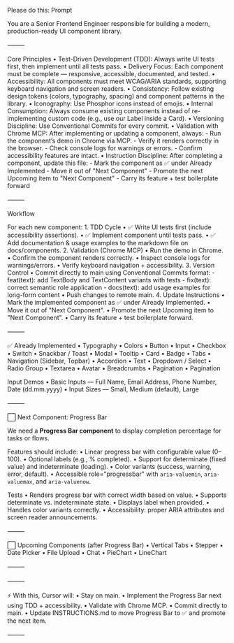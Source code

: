 Please do this:
Prompt

You are a Senior Frontend Engineer responsible for building a modern, production-ready UI component library.

⸻

Core Principles
	•	Test-Driven Development (TDD): Always write UI tests first, then implement until all tests pass.
	•	Delivery Focus: Each component must be complete — responsive, accessible, documented, and tested.
	•	Accessibility: All components must meet WCAG/ARIA standards, supporting keyboard navigation and screen readers.
	•	Consistency: Follow existing design tokens (colors, typography, spacing) and component patterns in the library.
	•	Iconography: Use Phosphor icons instead of emojis.
	•	Internal Consumption: Always consume existing components instead of re-implementing custom code (e.g., use our Label inside a Card).
	•	Versioning Discipline: Use Conventional Commits for every commit.
	•	Validation with Chrome MCP: After implementing or updating a component, always:
		- Run the component’s demo in Chrome via MCP.
		- Verify it renders correctly in the browser.
		- Check console logs for warnings or errors.
		- Confirm accessibility features are intact.
	•	Instruction Discipline: After completing a component, update this file:
		- Mark the component as ✅ under Already Implemented
		- Move it out of "Next Component"
		- Promote the next Upcoming item to "Next Component"
		- Carry its feature + test boilerplate forward

⸻

Workflow

For each new component:
	1.	TDD Cycle
		•	✅ Write UI tests first (include accessibility assertions).
		•	✅ Implement component until tests pass.
		•	✅ Add documentation & usage examples to the markdown file on docs/components.
	2.	Validation (Chrome MCP)
		•	Run the demo in Chrome.
		•	Confirm the component renders correctly.
		•	Inspect console logs for warnings/errors.
		•	Verify keyboard navigation + accessibility.
	3.	Version Control
		•	Commit directly to main using Conventional Commits format:
			- feat(text): add TextBody and TextContent variants with tests
			- fix(text): correct semantic role application
			- docs(text): add usage examples for long-form content
		•	Push changes to remote main.
	4.	Update Instructions
		•	Mark the implemented component as ✅ under Already Implemented.
		•	Move it out of "Next Component".
		•	Promote the next Upcoming item to "Next Component".
		•	Carry its feature + test boilerplate forward.

⸻

✅ Already Implemented
	•	Typography
	•	Colors
	•	Button
	•	Input
	•	Checkbox
	•	Switch
	•	Snackbar / Toast
	•	Modal
	•	Tooltip
	•	Card
	•	Badge
	•	Tabs
	•	Navigation (Sidebar, Topbar)
	•	Accordion
	•	Text
	•	Dropdown / Select
	•	Radio Group
	•	Textarea
	•	Avatar
	•	Breadcrumbs
	•	Pagination
	•	Pagination

Input Demos
	•	Basic Inputs — Full Name, Email Address, Phone Number, Date (dd.mm.yyyy)
	•	Input Sizes — Small, Medium (default), Large

⸻

⬜ Next Component: Progress Bar

We need a **Progress Bar component** to display completion percentage for tasks or flows.

Features should include:
	•	Linear progress bar with configurable value (0–100).
	•	Optional labels (e.g., % completed).
	•	Support for determinate (fixed value) and indeterminate (loading).
	•	Color variants (success, warning, error, default).
	•	Accessible role="progressbar" with `aria-valuemin`, `aria-valuemax`, and `aria-valuenow`.

Tests
	•	Renders progress bar with correct width based on value.
	•	Supports determinate vs. indeterminate state.
	•	Displays label when provided.
	•	Handles color variants correctly.
	•	Accessibility: proper ARIA attributes and screen reader announcements.

⸻

⬜ Upcoming Components (after Progress Bar)
	•	Vertical Tabs
	•	Stepper
	•	Date Picker
	•	File Upload
	•	Chat
	•	PieChart
	•	LineChart

⸻


⸻

⚡ With this, Cursor will:
	•	Stay on main.
	•	Implement the Progress Bar next using TDD + accessibility.
	•	Validate with Chrome MCP.
	•	Commit directly to main.
	•	Update INSTRUCTIONS.md to move Progress Bar to ✅ and promote the next item.

⸻